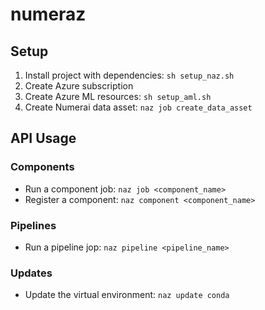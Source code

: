 # numeraz

## Setup
1. Install project with dependencies: `sh setup_naz.sh`
1. Create Azure subscription
1. Create Azure ML resources: `sh setup_aml.sh`
1. Create Numerai data asset: `naz job create_data_asset`

## API Usage

### Components
- Run a component job: `naz job <component_name>`
- Register a component: `naz component <component_name>`

### Pipelines
- Run a pipeline jop: `naz pipeline <pipeline_name>`

### Updates
- Update the virtual environment: `naz update conda`
